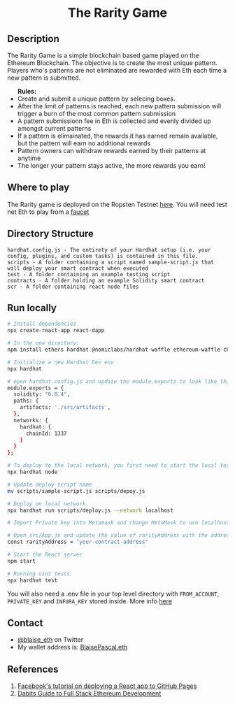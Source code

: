 <p align="center">
    <h1 align="center">The Rarity Game</h1>
</p>

## Description
The Rarity Game is a simple blockchain based game played on the Ethereum Blockchain. The objective is to create the most unique pattern. Players who's patterns are not eliminated are rewarded with Eth each time a new pattern is submitted.

  <ul>
    <b>Rules:</b>
    <li>Create and submit a unique pattern by selecing boxes.</li>
    <li>After the limit of patterns is reached, 
    each new pattern submission will trigger a burn of the most common pattern submission</li>
    <li>A pattern submissionn fee in Eth is collected and evenly divided up amongst current patterns</li>
    <li>If a pattern is elimainated, the rewards it has earned remain available, but the pattern will earn no additional rewards</li> 
    <li>Pattern owners can withdraw rewards earned by their patterns at anytime</li> 
    <li>The longer your pattern stays active, the more rewards you earn!</li> 
  </ul>

## Where to play
The Rarity game is deployed on the Ropsten Testnet [here](https://defigames.github.io/blockchain-developer-bootcamp-final-project/). You will need test net Eth to play from a [faucet](https://app.mycrypto.com/faucet)

## Directory Structure
    hardhat.config.js - The entirety of your Hardhat setup (i.e. your config, plugins, and custom tasks) is contained in this file.
    scripts - A folder containing a script named sample-script.js that will deploy your smart contract when executed
    test - A folder containing an example testing script
    contracts - A folder holding an example Solidity smart contract
    scr - A folder containing react node files

## Run locally

```bash
# Install dependencies
npx create-react-app react-dapp

# In the new directory:
npm install ethers hardhat @nomiclabs/hardhat-waffle ethereum-waffle chai @nomiclabs/hardhat-ethers

# Initialize a new Hardhat Dev env
npx hardhat

# open hardhat.config.js and update the module.exports to look like this:
module.exports = {
  solidity: "0.8.4",
  paths: {
    artifacts: './src/artifacts',
  },
  networks: {
    hardhat: {
      chainId: 1337
    }
  }
};

# To deploy to the local network, you first need to start the local test node. To do so, open the CLI and run the following command:
npx hardhat node

# Update deploy script name
mv scripts/sample-script.js scripts/depoy.js

# Deploy on local network
npx hardhat run scripts/deploy.js --network localhost

# Import Private key into Metamask and change MetaMask to use localhost 8545

# Open src/App.js and update the value of rarityAddress with the address of your deployed smart contract
const rarityAddress = "your-contract-address"

# Start the React server
npm start

# Running uint tests
npx hardhat test
```
You will also need a .env file in your top level directory with `FROM_ACCOUNT`, `PRIVATE_KEY` and `INFURA_KEY` stored inside. More info [here](https://blog.infura.io/how-to-use-dotenv-to-enhance-basic-security-within-your-dapp/)

## Contact
* [@blaise_eth](https://twitter.com/blaise_eth) on Twitter
* My wallet address is: [BlaisePascal.eth](https://etherscan.io/address/0x3a5b9f815bf2fcb044225ce772ae1bc34a8cdac2)

## References
1. [Facebook's tutorial on deploying a React app to GitHub Pages](https://facebook.github.io/create-react-app/docs/deployment#github-pages-https-pagesgithubcom)
2. [Dabits Guide to Full Stack Ethereum Development](https://dev.to/dabit3/the-complete-guide-to-full-stack-ethereum-development-3j13)